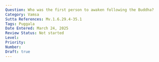 ```yaml
---
Question: Who was the first person to awaken following the Buddha?
Category: Vamsa
Sutta References: Mv.1.6.29.4-35.1
Tags: Puggala
Date Entered: March 24, 2025
Review Status: Not started
Level: 
Priority: 
Number: 
Draft: true
---
```


<!-- 

Notes:

"The Venerable Koṇḍañña was the first person to awaken, in his case to stream-entry, following the Buddha, then, Vappa and Bhaddiya after him, and then Mahānāma and Assaji following them."

 -->